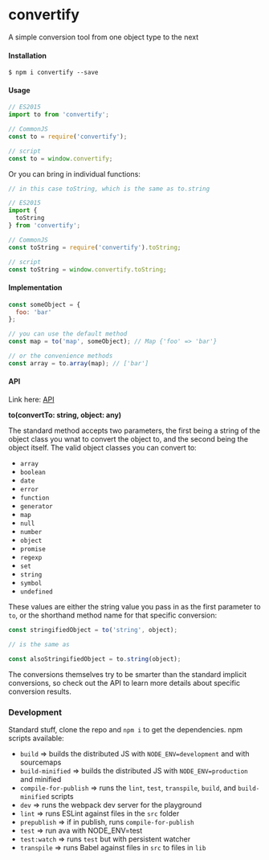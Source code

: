 # convertify

A simple conversion tool from one object type to the next

#### Installation

```
$ npm i convertify --save
```

#### Usage

```javascript
// ES2015
import to from 'convertify';

// CommonJS
const to = require('convertify');

// script
const to = window.convertify;
```

Or you can bring in individual functions:
```javascript
// in this case toString, which is the same as to.string

// ES2015
import {
  toString
} from 'convertify';

// CommonJS
const toString = require('convertify').toString;

// script
const toString = window.convertify.toString;
```

#### Implementation

```javascript
const someObject = {
  foo: 'bar'
};

// you can use the default method
const map = to('map', someObject); // Map {'foo' => 'bar'}

// or the convenience methods
const array = to.array(map); // ['bar']
```

#### API

Link here: [API](API.md)

**to(convertTo: string, object: any)**

The standard method accepts two parameters, the first being a string of the object class you wnat to convert the object to, and the second being the object itself. The valid object classes you can convert to:
* `array`
* `boolean`
* `date`
* `error`
* `function`
* `generator`
* `map`
* `null`
* `number`
* `object`
* `promise`
* `regexp`
* `set`
* `string`
* `symbol`
* `undefined`

These values are either the string value you pass in as the first parameter to `to`, or the shorthand method name for that specific conversion:

```javascript
const stringifiedObject = to('string', object);

// is the same as

const alsoStringifiedObject = to.string(object);
```

The conversions themselves try to be smarter than the standard implicit conversions, so check out the API to learn more details about specific conversion results.

### Development

Standard stuff, clone the repo and `npm i` to get the dependencies. npm scripts available:
* `build` => builds the distributed JS with `NODE_ENV=development` and with sourcemaps
* `build-minified` => builds the distributed JS with `NODE_ENV=production` and minified
* `compile-for-publish` => runs the `lint`, `test`, `transpile`, `build`, and `build-minified` scripts
* `dev` => runs the webpack dev server for the playground
* `lint` => runs ESLint against files in the `src` folder
* `prepublish` => if in publish, runs `compile-for-publish`
* `test` => run ava with NODE_ENV=test
* `test:watch` => runs `test` but with persistent watcher
* `transpile` => runs Babel against files in `src` to files in `lib`

